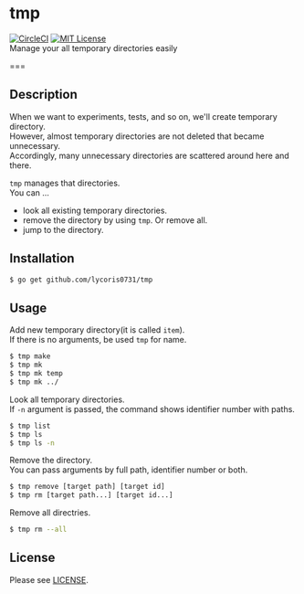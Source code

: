 # tmp
[![CircleCI](https://circleci.com/gh/lycoris0731/tmp.svg?style=svg&circle-token=b6ab9824b5dd9a252a19d98c64a3aaa31361f2db)](https://circleci.com/gh/lycoris0731/tmp)
[![MIT License](http://img.shields.io/badge/license-MIT-blue.svg?style=flat)](LICENSE)  
Manage your all temporary directories easily

===

## Description  
When we want to experiments, tests, and so on, we'll create temporary directory.  
However, almost temporary directories are not deleted that became unnecessary.  
Accordingly, many unnecessary directories are scattered around here and there.  

`tmp` manages that directories.  
You can ...
- look all existing temporary directories.  
- remove the directory by using `tmp`. Or remove all.  
- jump to the directory.

## Installation
``` sh
$ go get github.com/lycoris0731/tmp
```

## Usage
Add new temporary directory(it is called `item`).  
If there is no arguments, be used `tmp` for name.

``` sh
$ tmp make 
$ tmp mk
$ tmp mk temp
$ tmp mk ../
```

Look all temporary directories.  
If `-n` argument is passed, the command shows identifier number with paths.  

``` sh
$ tmp list
$ tmp ls
$ tmp ls -n
```

Remove the directory.  
You can pass arguments by full path, identifier number or both.  

``` sh
$ tmp remove [target path] [target id]
$ tmp rm [target path...] [target id...]
```

Remove all directries.
``` sh
$ tmp rm --all
```

## License
Please see [LICENSE](./LICENSE).

